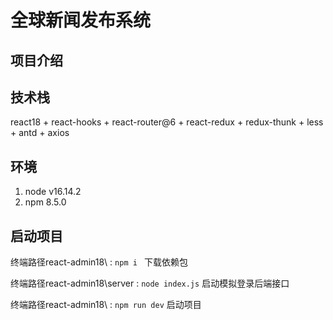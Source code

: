 # 全球新闻发布系统

## 项目介绍

## 技术栈
react18 + react-hooks + react-router@6 + react-redux + redux-thunk +  less + antd + axios
## 环境

1. node v16.14.2
2. npm 8.5.0

## 启动项目

终端路径react-admin18\ : `npm i ` 下载依赖包

终端路径react-admin18\server : `node index.js` 启动模拟登录后端接口

终端路径react-admin18\ : `npm run dev` 启动项目